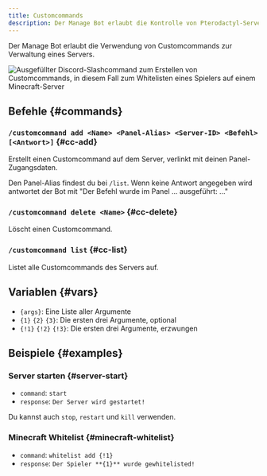 ```yaml
---
title: Customcommands
description: Der Manage Bot erlaubt die Kontrolle von Pterodactyl-Servern von Discord aus. Diese Seite erklärt die Verwendung von Customcommands zur Serverkontrolle.
---
```


Der Manage Bot erlaubt die Verwendung von Customcommands zur Verwaltung eines Servers.

![Ausgefüllter Discord-Slashcommand zum Erstellen von Customcommands, in diesem Fall zum Whitelisten eines Spielers auf einem Minecraft-Server](/img/managebot_ccadd.png)

## Befehle {#commands}

### `/customcommand add <Name> <Panel-Alias> <Server-ID> <Befehl> [<Antwort>]` {#cc-add}

Erstellt einen Customcommand auf dem Server, verlinkt mit deinen Panel-Zugangsdaten.

Den Panel-Alias findest du bei `/list`.
Wenn keine Antwort angegeben wird antwortet der Bot mit "Der Befehl wurde im Panel … ausgeführt: …"

### `/customcommand delete <Name>` {#cc-delete}

Löscht einen Customcommand.

### `/customcommand list` {#cc-list}

Listet alle Customcommands des Servers auf.

## Variablen {#vars}

- `{args}`: Eine Liste aller Argumente
- `{1}` `{2}` `{3}`: Die ersten drei Argumente, optional
- `{!1}` `{!2}` `{!3}`: Die ersten drei Argumente, erzwungen

## Beispiele {#examples}

### Server starten {#server-start}

- `command`: `start`
- `response`: `Der Server wird gestartet!`

Du kannst auch `stop`, `restart` und `kill` verwenden.

### Minecraft Whitelist {#minecraft-whitelist}

- `command`: `whitelist add {!1}`
- `response`: `Der Spieler **{1}** wurde gewhitelisted!`
